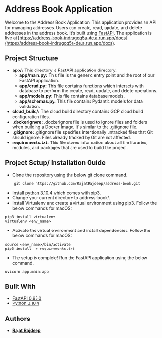 # Address Book Application

Welcome to the Address Book Application! This application provides an API for managing addresses. Users can create, read, update, and delete addresses in the address book.
It's built using [FastAPI](https://fastapi.tiangolo.com/).
The application is live at [https://address-book-indrugcq5a-de.a.run.app/docs](https://address-book-indrugcq5a-de.a.run.app/docs).

## Project Structure

- **app/:** This directory is FastAPI application directory.
  - **app/main.py:** This file is the generic entry point and the root of our FastAPI application.
  - **app/crud.py:** This file contains functions which interacts with database to perform the create, read, update, and delete operations.
  - **app/models.py:** This file contains database models.
  - **app/schemas.py:** This file contains Pydantic models for data validation.
- **cloud_build/:** The cloud build directory contains GCP cloud build configuration files.
- **.dockerignore:** .dockerignore file is used to ignore files and folders when building a Docker Image. It's similar to the .gitignore file.
- **.gitignore:** .gitignore file specifies intentionally untracked files that Git should ignore. Files already tracked by Git are not affected.
- **requirements.txt:** This file stores information about all the libraries, modules, and packages that are used to build the project.

## Project Setup/ Installation Guide

- Clone the repository using the below git clone command.

```
    git clone https://github.com/RajatRajdeep/address-book.git
```

- Install [python 3.10.4](https://www.python.org/downloads/release/python-3104) which comes with pip3.
- Change your current directory to address-book/.
- Install Virtualenv and create a virtual environment using pip3. Follow the below commands for macOS:

```
pip3 install virtualenv
virtualenv <env_name>
```

- Activate the virtual environment and install dependencies. Follow the below commands for macOS:

```
source <env_name>/bin/activate
pip3 install -r requirements.txt
```

- The setup is complete! Run the FastAPI application using the below command.

```
uvicorn app.main:app
```

## Built With

- [FastAPI 0.95.0](https://fastapi.tiangolo.com)
- [Python 3.10.4](https://www.python.org/downloads/)

## Authors

- [**Rajat Rajdeep**](https://rajatrajdeep.in)
